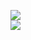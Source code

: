 [![](https://img.shields.io/badge/Made%20With-Github%20Spray-lightgrey.svg?style=for-the-badge&logo=github)](https://github.com/Annihil/github-spray#19452)  
[![](https://i.imgur.com/2DrTn0Z.gif)](https://github.com/Annihil/github-spray)
